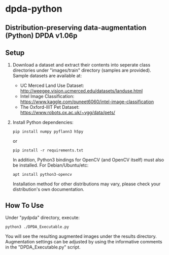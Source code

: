 # dpda-python
Distribution-preserving data-augmentation (Python)
DPDA v1.06p
----------

## Setup
1. Download a dataset and extract their contents into seperate class directories under "images/train" directory (samples are provided). Sample datasets are available at:
   - UC Merced Land Use Dataset: http://weegee.vision.ucmerced.edu/datasets/landuse.html
   - Intel Image Classification: https://www.kaggle.com/puneet6060/intel-image-classification
   - The Oxford-IIIT Pet Dataset: https://www.robots.ox.ac.uk/~vgg/data/pets/

2. Install Python dependencies:

       pip install numpy pyflann3 h5py
   
   or
   
       pip install -r requirements.txt
   
   In addition, Python3 bindings for OpenCV (and OpenCV itself) must also be installed. For Debian/Ubuntu/etc:
   
       apt install python3-opencv
   
   Installation method for other distributions may vary, please check your distribution's own documentation.
   
## How To Use
Under "pydpda" directory, execute:

    python3 ./DPDA_Executable.py

You will see the resulting augmented images under the results directory. Augmentation settings can be adjusted by using the informative comments in the "DPDA_Executable.py" script.
